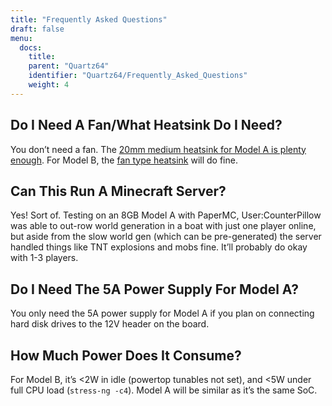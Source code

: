 ```yaml
---
title: "Frequently Asked Questions"
draft: false
menu:
  docs:
    title:
    parent: "Quartz64"
    identifier: "Quartz64/Frequently_Asked_Questions"
    weight: 4
---
```


## Do I Need A Fan/What Heatsink Do I Need?

You don’t need a fan. The [20mm medium heatsink for Model A is plenty enough](https://pine64.com/product/rockpro64-20mm-mid-profile-heatsink/). For Model B, the [fan type heatsink](https://pine64.com/product/small-fan-type-heatsink/) will do fine.

## Can This Run A Minecraft Server?

Yes! Sort of. Testing on an 8GB Model A with PaperMC, User:CounterPillow was able to out-row world generation in a boat with just one player online, but aside from the slow world gen (which can be pre-generated) the server handled things like TNT explosions and mobs fine. It’ll probably do okay with 1-3 players.

## Do I Need The 5A Power Supply For Model A?

You only need the 5A power supply for Model A if you plan on connecting hard disk drives to the 12V header on the board.

## How Much Power Does It Consume?

For Model B, it’s &lt;2W in idle (powertop tunables not set), and &lt;5W under full CPU load (`stress-ng -c4`). Model A will be similar as it’s the same SoC.
